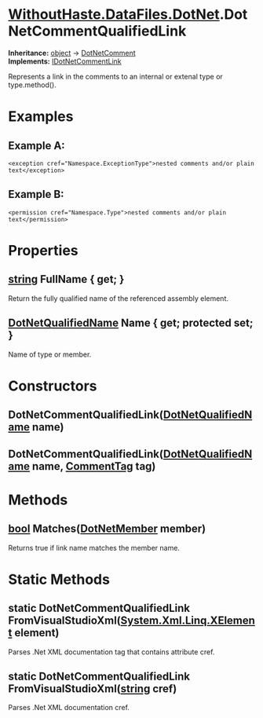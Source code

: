 # [WithoutHaste.DataFiles.DotNet](TableOfContents.WithoutHaste.DataFiles.DotNet.md).DotNetCommentQualifiedLink

**Inheritance:** [object](https://docs.microsoft.com/en-us/dotnet/api/system.object) → [DotNetComment](WithoutHaste.DataFiles.DotNet.DotNetComment.md)  
**Implements:** [IDotNetCommentLink](WithoutHaste.DataFiles.DotNet.IDotNetCommentLink.md)  

Represents a link in the comments to an internal or extenal type or type.method().  

# Examples

## Example A:

`<exception cref="Namespace.ExceptionType">nested comments and/or plain text</exception>`  

## Example B:

`<permission cref="Namespace.Type">nested comments and/or plain text</permission>`  

# Properties

## [string](https://docs.microsoft.com/en-us/dotnet/api/system.string) FullName { get; }

Return the fully qualified name of the referenced assembly element.  

## [DotNetQualifiedName](WithoutHaste.DataFiles.DotNet.DotNetQualifiedName.md) Name { get; protected set; }

Name of type or member.  

# Constructors

## DotNetCommentQualifiedLink([DotNetQualifiedName](WithoutHaste.DataFiles.DotNet.DotNetQualifiedName.md) name)

## DotNetCommentQualifiedLink([DotNetQualifiedName](WithoutHaste.DataFiles.DotNet.DotNetQualifiedName.md) name, [CommentTag](WithoutHaste.DataFiles.DotNet.CommentTag.md) tag)

# Methods

## [bool](https://docs.microsoft.com/en-us/dotnet/api/system.boolean) Matches([DotNetMember](WithoutHaste.DataFiles.DotNet.DotNetMember.md) member)

Returns true if link name matches the member name.  

# Static Methods

## static DotNetCommentQualifiedLink FromVisualStudioXml([System.Xml.Linq.XElement](https://docs.microsoft.com/en-us/dotnet/api/system.xml.linq.xelement) element)

Parses .Net XML documentation tag that contains attribute cref.  

## static DotNetCommentQualifiedLink FromVisualStudioXml([string](https://docs.microsoft.com/en-us/dotnet/api/system.string) cref)

Parses .Net XML documentation cref.  

